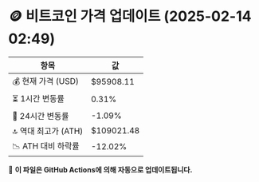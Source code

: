 # 🪙 비트코인 가격 업데이트 (2025-02-14 02:49)

| 항목                | 값 |
|--------------------|----------------|
| 💰 현재 가격 (USD) | $95908.11 |
| ⏳ 1시간 변동률    | 0.31% |
| 📆 24시간 변동률   | -1.09% |
| 🔝 역대 최고가 (ATH) | $109021.48 |
| 📉 ATH 대비 하락률 | -12.02% |

🔄 **이 파일은 GitHub Actions에 의해 자동으로 업데이트됩니다.**
